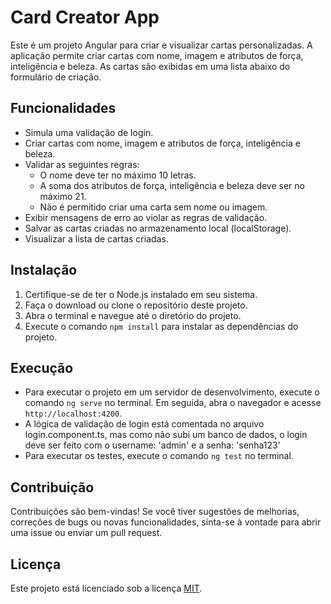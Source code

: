 # Card Creator App

Este é um projeto Angular para criar e visualizar cartas personalizadas. A aplicação permite criar cartas com nome, imagem e atributos de força, inteligência e beleza. As cartas são exibidas em uma lista abaixo do formulário de criação.

## Funcionalidades

- Simula uma validação de login.
- Criar cartas com nome, imagem e atributos de força, inteligência e beleza.
- Validar as seguintes regras:
  - O nome deve ter no máximo 10 letras.
  - A soma dos atributos de força, inteligência e beleza deve ser no máximo 21.
  - Não é permitido criar uma carta sem nome ou imagem.
- Exibir mensagens de erro ao violar as regras de validação.
- Salvar as cartas criadas no armazenamento local (localStorage).
- Visualizar a lista de cartas criadas.

## Instalação

1. Certifique-se de ter o Node.js instalado em seu sistema.
2. Faça o download ou clone o repositório deste projeto.
3. Abra o terminal e navegue até o diretório do projeto.
4. Execute o comando `npm install` para instalar as dependências do projeto.

## Execução

- Para executar o projeto em um servidor de desenvolvimento, execute o comando `ng serve` no terminal. Em seguida, abra o navegador e acesse `http://localhost:4200`.
- A lógica de validação de login está comentada no arquivo login.component.ts, mas como não subi um banco de dados, o login deve ser feito com o username: 'admin' e a senha: 'senha123'
- Para executar os testes, execute o comando `ng test` no terminal.

## Contribuição

Contribuições são bem-vindas! Se você tiver sugestões de melhorias, correções de bugs ou novas funcionalidades, sinta-se à vontade para abrir uma issue ou enviar um pull request.

## Licença

Este projeto está licenciado sob a licença [MIT](https://opensource.org/licenses/MIT).

